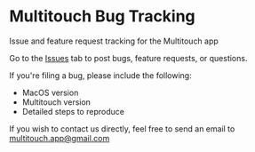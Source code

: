 # Multitouch Bug Tracking
Issue and feature request tracking for the Multitouch app

Go to the [Issues](https://github.com/Brass-Monkery/Multitouch-Bugs/issues) tab to post bugs, feature requests, or questions.

If you're filing a bug, please include the following:
* MacOS version
* Multitouch version
* Detailed steps to reproduce

If you wish to contact us directly, feel free to send an email to multitouch.app@gmail.com
